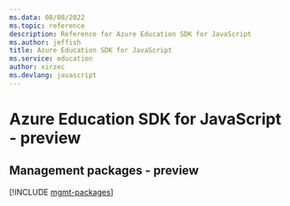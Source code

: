 ```yaml
---
ms.data: 08/08/2022
ms.topic: reference
description: Reference for Azure Education SDK for JavaScript
ms.author: jeffish
title: Azure Education SDK for JavaScript
ms.service: education
author: xirzec
ms.devlang: javascript
---
```

# Azure Education SDK for JavaScript - preview

## Management packages - preview
[!INCLUDE [mgmt-packages](education-mgmt-index.md)]